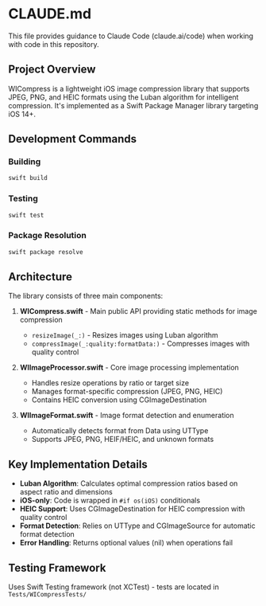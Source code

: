 # CLAUDE.md

This file provides guidance to Claude Code (claude.ai/code) when working with code in this repository.

## Project Overview

WICompress is a lightweight iOS image compression library that supports JPEG, PNG, and HEIC formats using the Luban algorithm for intelligent compression. It's implemented as a Swift Package Manager library targeting iOS 14+.

## Development Commands

### Building
```bash
swift build
```

### Testing
```bash
swift test
```

### Package Resolution
```bash
swift package resolve
```

## Architecture

The library consists of three main components:

1. **WICompress.swift** - Main public API providing static methods for image compression
   - `resizeImage(_:)` - Resizes images using Luban algorithm
   - `compressImage(_:quality:formatData:)` - Compresses images with quality control

2. **WIImageProcessor.swift** - Core image processing implementation
   - Handles resize operations by ratio or target size
   - Manages format-specific compression (JPEG, PNG, HEIC)
   - Contains HEIC conversion using CGImageDestination

3. **WIImageFormat.swift** - Image format detection and enumeration
   - Automatically detects format from Data using UTType
   - Supports JPEG, PNG, HEIF/HEIC, and unknown formats

## Key Implementation Details

- **Luban Algorithm**: Calculates optimal compression ratios based on aspect ratio and dimensions
- **iOS-only**: Code is wrapped in `#if os(iOS)` conditionals
- **HEIC Support**: Uses CGImageDestination for HEIC compression with quality control
- **Format Detection**: Relies on UTType and CGImageSource for automatic format detection
- **Error Handling**: Returns optional values (nil) when operations fail

## Testing Framework

Uses Swift Testing framework (not XCTest) - tests are located in `Tests/WICompressTests/`